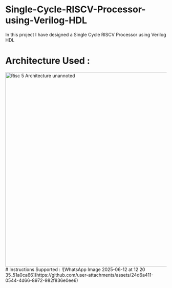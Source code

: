# Single-Cycle-RISCV-Processor-using-Verilog-HDL
In this project I have designed a Single Cycle RISCV Processor using Verilog HDL
# Architecture Used :
<img width="606" alt="Risc 5 Architecture unannoted" src="https://github.com/user-attachments/assets/5759f1d1-4b0b-46fd-95f2-586a722ba84f" />
# Instructions Supported :
![WhatsApp Image 2025-06-12 at 12 20 35_51a0ca66](https://github.com/user-attachments/assets/24d6a411-0544-4d66-8972-982f836e0ee6)


